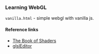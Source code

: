 ### Learning WebGL

`vanilla.html` - simple webgl with vanilla js.

#### Reference links

- [The Book of Shaders](https://thebookofshaders.com/)
- [glslEditor](http://editor.thebookofshaders.com/)